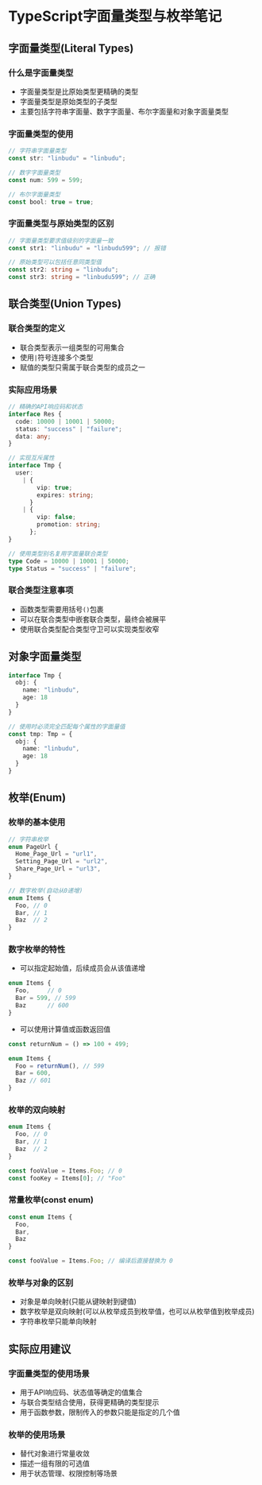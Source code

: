# TypeScript字面量类型与枚举笔记

## 字面量类型(Literal Types)

### 什么是字面量类型

- 字面量类型是比原始类型更精确的类型
- 字面量类型是原始类型的子类型
- 主要包括字符串字面量、数字字面量、布尔字面量和对象字面量类型

### 字面量类型的使用

```typescript
// 字符串字面量类型
const str: "linbudu" = "linbudu";

// 数字字面量类型
const num: 599 = 599;

// 布尔字面量类型
const bool: true = true;
```

### 字面量类型与原始类型的区别

```typescript
// 字面量类型要求值级别的字面量一致
const str1: "linbudu" = "linbudu599"; // 报错

// 原始类型可以包括任意同类型值
const str2: string = "linbudu";
const str3: string = "linbudu599"; // 正确
```

## 联合类型(Union Types)

### 联合类型的定义

- 联合类型表示一组类型的可用集合
- 使用`|`符号连接多个类型
- 赋值的类型只需属于联合类型的成员之一

### 实际应用场景

```typescript
// 精确的API响应码和状态
interface Res {
  code: 10000 | 10001 | 50000;
  status: "success" | "failure";
  data: any;
}

// 实现互斥属性
interface Tmp {
  user:
    | {
        vip: true;
        expires: string;
      }
    | {
        vip: false;
        promotion: string;
      };
}

// 使用类型别名复用字面量联合类型
type Code = 10000 | 10001 | 50000;
type Status = "success" | "failure";
```

### 联合类型注意事项

- 函数类型需要用括号`()`包裹
- 可以在联合类型中嵌套联合类型，最终会被展平
- 使用联合类型配合类型守卫可以实现类型收窄

## 对象字面量类型

```typescript
interface Tmp {
  obj: {
    name: "linbudu",
    age: 18
  }
}

// 使用时必须完全匹配每个属性的字面量值
const tmp: Tmp = {
  obj: {
    name: "linbudu",
    age: 18
  }
}
```

## 枚举(Enum)

### 枚举的基本使用

```typescript
// 字符串枚举
enum PageUrl {
  Home_Page_Url = "url1",
  Setting_Page_Url = "url2",
  Share_Page_Url = "url3",
}

// 数字枚举(自动从0递增)
enum Items {
  Foo, // 0
  Bar, // 1
  Baz  // 2
}
```

### 数字枚举的特性

- 可以指定起始值，后续成员会从该值递增

```typescript
enum Items {
  Foo,     // 0 
  Bar = 599, // 599
  Baz      // 600
}
```

- 可以使用计算值或函数返回值

```typescript
const returnNum = () => 100 + 499;

enum Items {
  Foo = returnNum(), // 599
  Bar = 600,
  Baz // 601
}
```

### 枚举的双向映射

```typescript
enum Items {
  Foo, // 0
  Bar, // 1
  Baz  // 2
}

const fooValue = Items.Foo; // 0
const fooKey = Items[0]; // "Foo"
```

### 常量枚举(const enum)

```typescript
const enum Items {
  Foo,
  Bar,
  Baz
}

const fooValue = Items.Foo; // 编译后直接替换为 0
```

### 枚举与对象的区别

- 对象是单向映射(只能从键映射到键值)
- 数字枚举是双向映射(可以从枚举成员到枚举值，也可以从枚举值到枚举成员)
- 字符串枚举只能单向映射

## 实际应用建议

### 字面量类型的使用场景

- 用于API响应码、状态值等确定的值集合
- 与联合类型结合使用，获得更精确的类型提示
- 用于函数参数，限制传入的参数只能是指定的几个值

### 枚举的使用场景

- 替代对象进行常量收敛
- 描述一组有限的可选值
- 用于状态管理、权限控制等场景
